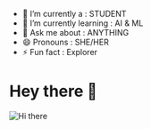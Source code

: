 - 🔭 I’m currently a  : STUDENT
- 🌱 I’m currently learning  :  AI & ML
- 💬 Ask me about : ANYTHING
- 😄 Pronouns :  SHE/HER
- ⚡ Fun fact  : Explorer

# Hey there :wave:

<img src="https://www.dreamstime.com/hi-there-modern-calligraphy-hand-drawn-marker-pen-lettering-image130638472" alt="Hi there ">

<p align="center"> 
  
</p>


